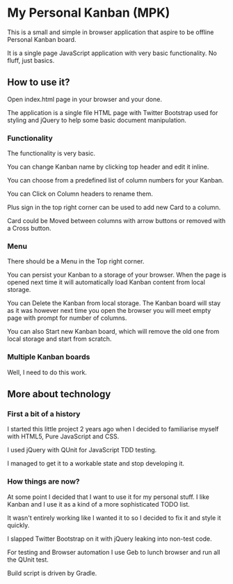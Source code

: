 My Personal Kanban (MPK)
==========================

This is a small and simple in browser application that aspire to be offline Personal Kanban board.

It is a single page JavaScript application with very basic functionality. No fluff, just basics.

## How to use it?

Open index.html page in your browser and your done.

The application is a single file HTML page with Twitter Bootstrap used for styling and jQuery to help some basic document manipulation.

### Functionality

The functionality is very basic.

You can change Kanban name by clicking top header and edit it inline.

You can choose from a predefined list of column numbers for your Kanban.

You can Click on Column headers to rename them.

Plus sign in the top right corner can be used to add new Card to a column.

Card could be Moved between columns with arrow buttons or removed with a Cross button.

### Menu

There should be a Menu in the Top right corner.

You can persist your Kanban to a storage of your browser. When the page is opened next time it will automatically load Kanban content from local storage.

You can Delete the Kanban from local storage. The Kanban board will stay as it was however next time you open the browser you will meet empty page with prompt for number of columns.

You can also Start new Kanban board, which will remove the old one from local storage and start from scratch.

### Multiple Kanban boards

Well, I need to do this work.

## More about technology

### First a bit of a history

I started this little project 2 years ago when I decided to familiarise myself with HTML5, Pure JavaScript and CSS.

I used jQuery with QUnit for JavaScript TDD testing.

I managed to get it to a workable state and stop developing it.

### How things are now?

At some point I decided that I want to use it for my personal stuff. I like Kanban and I use it as a kind of a more sophisticated TODO list.

It wasn't entirely working like I wanted it to so I decided to fix it and style it quickly.

I slapped Twitter Bootstrap on it with jQuery leaking into non-test code.

For testing and Browser automation I use Geb to lunch browser and run all the QUnit test.

Build script is driven by Gradle.


